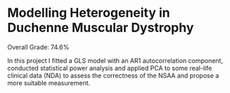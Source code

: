 # Modelling Heterogeneity in Duchenne Muscular Dystrophy

Overall Grade: 74.6%

In this project I fitted a GLS model with an AR1 autocorrelation component, conducted statistical power analysis and applied PCA to some real-life clinical data (NDA) to assess the correctness of the NSAA and propose a more suitable measurement.
